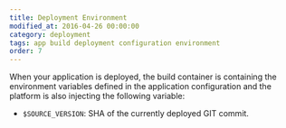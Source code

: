 ```yaml
---
title: Deployment Environment
modified_at: 2016-04-26 00:00:00
category: deployment
tags: app build deployment configuration environment
order: 7
---
```


When your application is deployed, the build container is containing the environment
variables defined in the application configuration and the platform is also injecting
the following variable:

* `$SOURCE_VERSION`: SHA of the currently deployed GIT commit.
